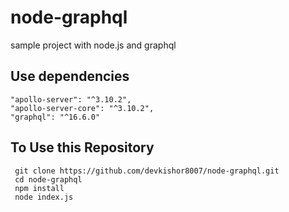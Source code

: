 # node-graphql
sample project with node.js and graphql

## Use dependencies 
    "apollo-server": "^3.10.2",
    "apollo-server-core": "^3.10.2",
    "graphql": "^16.6.0"
    
## To Use this Repository
     git clone https://github.com/devkishor8007/node-graphql.git
     cd node-graphql
     npm install
     node index.js
